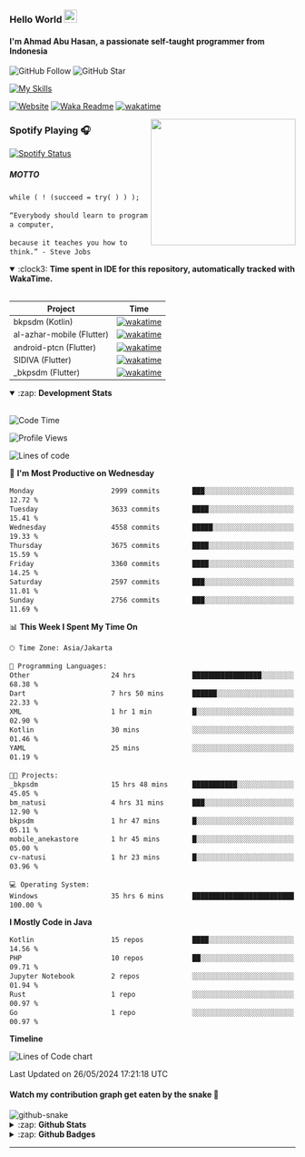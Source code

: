 ### Hello World <img src="https://github.com/eby8zevin/eby8zevin/blob/main/assets/Hi.gif"  width="23" height="23">

#### I'm Ahmad Abu Hasan, a passionate self-taught programmer from Indonesia

![GitHub Follow](https://img.shields.io/github/followers/eby8zevin.svg?style=social&label=Follow)
![GitHub Star](https://img.shields.io/github/stars/eby8zevin?affiliations=OWNER%2CCOLLABORATOR&style=social&label=Star)

[![My Skills](https://skillicons.dev/icons?i=androidstudio,java,kotlin,vscode,dart,flutter,linux)](https://skillicons.dev)

[![Website](https://img.shields.io/website?up_message=online&up_color=61DBFB&down_message=maintenance&down_color=FF0000&url=https%3A%2F%2Fconnect-with-eby.web.app&logo=react)](https://connect-with-eby.web.app)
[![Waka Readme](https://github.com/eby8zevin/eby8zevin/actions/workflows/anmol098.yml/badge.svg)](https://github.com/eby8zevin/eby8zevin/actions/workflows/anmol098.yml)
[![wakatime](https://wakatime.com/badge/user/bbcd646f-1daf-4865-a20e-46d4c803e6f8.svg)](https://wakatime.com/@bbcd646f-1daf-4865-a20e-46d4c803e6f8)

<img src="https://github.com/eby8zevin/eby8zevin/blob/main/assets/Octocat.png" width="255" height="222" align='right'>

### Spotify Playing 🎧

[<img src="https://readme-spotify-status-ahmadabuhasan.vercel.app/api/run-spotify-status" alt="Spotify Status" width="350" />](https://open.spotify.com/user/gr3y7pr12w9ol2dy2ccdb10e7)

##### MOTTO

```
while ( ! (succeed = try( ) ) );

“Everybody should learn to program a computer,

because it teaches you how to think.” - Steve Jobs
```

<details open>
  <summary> :clock3: <b>Time spent in IDE for this repository, automatically tracked with WakaTime.</b> </summary>
<br />

| Project | Time |
| -- | -- |
| bkpsdm (Kotlin) | [![wakatime](https://wakatime.com/badge/user/bbcd646f-1daf-4865-a20e-46d4c803e6f8/project/018cc7d1-7b4e-444e-bc71-a21f511d9cf2.svg)](https://wakatime.com/badge/user/bbcd646f-1daf-4865-a20e-46d4c803e6f8/project/018cc7d1-7b4e-444e-bc71-a21f511d9cf2) |
| al-azhar-mobile (Flutter) | [![wakatime](https://wakatime.com/badge/user/bbcd646f-1daf-4865-a20e-46d4c803e6f8/project/018d6782-421c-4fce-8b8f-92fb78d5324d.svg)](https://wakatime.com/badge/user/bbcd646f-1daf-4865-a20e-46d4c803e6f8/project/018d6782-421c-4fce-8b8f-92fb78d5324d) |
| android-ptcn (Flutter) | [![wakatime](https://wakatime.com/badge/user/bbcd646f-1daf-4865-a20e-46d4c803e6f8/project/018d6884-533a-4d65-91d7-b4aaf5eac799.svg)](https://wakatime.com/badge/user/bbcd646f-1daf-4865-a20e-46d4c803e6f8/project/018d6884-533a-4d65-91d7-b4aaf5eac799) |
| SIDIVA (Flutter) | [![wakatime](https://wakatime.com/badge/user/bbcd646f-1daf-4865-a20e-46d4c803e6f8/project/018befa3-834d-4514-a383-5b856f3d4ef8.svg)](https://wakatime.com/badge/user/bbcd646f-1daf-4865-a20e-46d4c803e6f8/project/018befa3-834d-4514-a383-5b856f3d4ef8) |
| _bkpsdm (Flutter) | [![wakatime](https://wakatime.com/badge/user/bbcd646f-1daf-4865-a20e-46d4c803e6f8/project/7f58ed9f-4943-476c-9102-617b9caf2795.svg)](https://wakatime.com/badge/user/bbcd646f-1daf-4865-a20e-46d4c803e6f8/project/7f58ed9f-4943-476c-9102-617b9caf2795) |
  
</details>

<details open>
  <summary> :zap: <b>Development Stats</b> </summary>
<br/>

<!--START_SECTION:waka-->
![Code Time](http://img.shields.io/badge/Code%20Time-5%2C904%20hrs%2056%20mins-blue)

![Profile Views](http://img.shields.io/badge/Profile%20Views-11-blue)

![Lines of code](https://img.shields.io/badge/From%20Hello%20World%20I%27ve%20Written-3.1%20million%20lines%20of%20code-blue)

📅 **I'm Most Productive on Wednesday** 

```text
Monday                   2999 commits        ███░░░░░░░░░░░░░░░░░░░░░░   12.72 % 
Tuesday                  3633 commits        ████░░░░░░░░░░░░░░░░░░░░░   15.41 % 
Wednesday                4558 commits        █████░░░░░░░░░░░░░░░░░░░░   19.33 % 
Thursday                 3675 commits        ████░░░░░░░░░░░░░░░░░░░░░   15.59 % 
Friday                   3360 commits        ████░░░░░░░░░░░░░░░░░░░░░   14.25 % 
Saturday                 2597 commits        ███░░░░░░░░░░░░░░░░░░░░░░   11.01 % 
Sunday                   2756 commits        ███░░░░░░░░░░░░░░░░░░░░░░   11.69 % 
```


📊 **This Week I Spent My Time On** 

```text
🕑︎ Time Zone: Asia/Jakarta

💬 Programming Languages: 
Other                    24 hrs              █████████████████░░░░░░░░   68.38 % 
Dart                     7 hrs 50 mins       ██████░░░░░░░░░░░░░░░░░░░   22.33 % 
XML                      1 hr 1 min          █░░░░░░░░░░░░░░░░░░░░░░░░   02.90 % 
Kotlin                   30 mins             ░░░░░░░░░░░░░░░░░░░░░░░░░   01.46 % 
YAML                     25 mins             ░░░░░░░░░░░░░░░░░░░░░░░░░   01.19 % 

🐱‍💻 Projects: 
_bkpsdm                  15 hrs 48 mins      ███████████░░░░░░░░░░░░░░   45.05 % 
bm_natusi                4 hrs 31 mins       ███░░░░░░░░░░░░░░░░░░░░░░   12.90 % 
bkpsdm                   1 hr 47 mins        █░░░░░░░░░░░░░░░░░░░░░░░░   05.11 % 
mobile_anekastore        1 hr 45 mins        █░░░░░░░░░░░░░░░░░░░░░░░░   05.00 % 
cv-natusi                1 hr 23 mins        █░░░░░░░░░░░░░░░░░░░░░░░░   03.96 % 

💻 Operating System: 
Windows                  35 hrs 6 mins       █████████████████████████   100.00 % 
```

**I Mostly Code in Java** 

```text
Kotlin                   15 repos            ████░░░░░░░░░░░░░░░░░░░░░   14.56 % 
PHP                      10 repos            ██░░░░░░░░░░░░░░░░░░░░░░░   09.71 % 
Jupyter Notebook         2 repos             ░░░░░░░░░░░░░░░░░░░░░░░░░   01.94 % 
Rust                     1 repo              ░░░░░░░░░░░░░░░░░░░░░░░░░   00.97 % 
Go                       1 repo              ░░░░░░░░░░░░░░░░░░░░░░░░░   00.97 % 
```



**Timeline**

![Lines of Code chart](https://raw.githubusercontent.com/eby8zevin/eby8zevin/main/assets/bar_graph.png)


 Last Updated on 26/05/2024 17:21:18 UTC
<!--END_SECTION:waka-->

#### Watch my contribution graph get eaten by the snake 🐍

<picture>
  <source media="(prefers-color-scheme: dark)" srcset="https://raw.githubusercontent.com/eby8zevin/eby8zevin/output/github-contribution-grid-snake-dark.svg" />
  <source media="(prefers-color-scheme: light)" srcset="https://raw.githubusercontent.com/eby8zevin/eby8zevin/output/github-contribution-grid-snake.svg" />
  <img alt="github-snake" src="https://raw.githubusercontent.com/eby8zevin/eby8zevin/output/github-contribution-grid-snake.svg" />
</picture>

</details>

<details>
  <summary> :zap: <b>Github Stats</b> </summary>
<p align="center">:heart:</p>
<p align="center"><a href="https://github.com/eby8zevin">
  <img src="https://github-readme-stats.vercel.app/api?username=eby8zevin&show_icons=true&theme=dark&line_height=20">
  <img src="https://github-readme-stats.vercel.app/api/top-langs/?username=eby8zevin&layout=compact&theme=dark">
</a></p>
<p align="center">
  <a href="https://github.com/eby8zevin">
    <img src="https://github-readme-streak-stats.herokuapp.com/?user=eby8zevin&theme=dark"/>
  </a>
</p>
</details>

<details>
  <summary> :zap: <b>Github Badges</b> </summary>
  <br>
  <a href='https://archiveprogram.github.com/'><img src='https://raw.githubusercontent.com/acervenky/animated-github-badges/master/assets/acbadge.gif' width='40' height='40'></a> 
  <a href='https://docs.github.com/en/developers'><img src='https://raw.githubusercontent.com/acervenky/animated-github-badges/master/assets/devbadge.gif' width='40' height='40'></a> 
  <a href='https://github.com/pricing'><img src='https://raw.githubusercontent.com/acervenky/animated-github-badges/master/assets/pro.gif' width='40' height='40'></a> 
  <a href='https://stars.github.com/'><img src='https://raw.githubusercontent.com/acervenky/animated-github-badges/master/assets/starbadge.gif' width='35' height='35'></a> 
  <a href='https://docs.github.com/en/github/supporting-the-open-source-community-with-github-sponsors'><img src='https://raw.githubusercontent.com/acervenky/animated-github-badges/master/assets/sponsorbadge.gif' width='35' height='35'></a>
</details>

---
